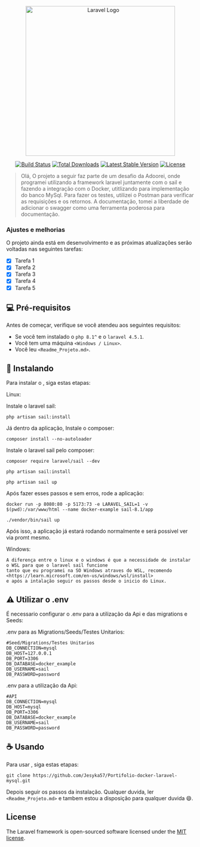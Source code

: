 <p align="center"><a href="https://laravel.com" target="_blank"><img src="https://raw.githubusercontent.com/laravel/art/master/logo-lockup/5%20SVG/2%20CMYK/1%20Full%20Color/laravel-logolockup-cmyk-red.svg" width="400" alt="Laravel Logo"></a></p>

<p align="center">
<a href="https://github.com/laravel/framework/actions"><img src="https://github.com/laravel/framework/workflows/tests/badge.svg" alt="Build Status"></a>
<a href="https://packagist.org/packages/laravel/framework"><img src="https://img.shields.io/packagist/dt/laravel/framework" alt="Total Downloads"></a>
<a href="https://packagist.org/packages/laravel/framework"><img src="https://img.shields.io/packagist/v/laravel/framework" alt="Latest Stable Version"></a>
<a href="https://packagist.org/packages/laravel/framework"><img src="https://img.shields.io/packagist/l/laravel/framework" alt="License"></a>
</p>

> Olá, O projeto a seguir faz parte de um desafio da Adoorei, onde programei utilizando a framework laravel juntamente com  o sail e fazendo a integração com o Docker, utitlizando para implementação do banco MySql. Para fazer os testes, utilizei o Postman para verificar as requisições e os retornos. A documentação, tomei a liberdade de adicionar o swagger como uma ferramenta poderosa para documentação.

### Ajustes e melhorias

O projeto ainda está em desenvolvimento e as próximas atualizações serão voltadas nas seguintes tarefas:

- [x] Tarefa 1
- [x] Tarefa 2
- [x] Tarefa 3
- [X] Tarefa 4
- [X] Tarefa 5

## 💻 Pré-requisitos

Antes de começar, verifique se você atendeu aos seguintes requisitos:

- Se você tem instalado o  ```php 8.1^``` e o ```laravel 4.5.1```.
- Você tem uma máquina ``<Windows / Linux>``.
- Você leu `<Readme_Projeto.md>`.

## 🚀 Instalando <Portifolio-docker-laravel-mysql>

Para instalar o <Portifolio-docker-laravel-mysql>, siga estas etapas:

Linux:

Instale o laravel sail:
```
php artisan sail:install
```

Já dentro da aplicação, Instale o composer:
```
composer install --no-autoloader
```

Instale o laravel sail pelo composer:
```
composer require laravel/sail --dev
```
```
php artisan sail:install
```
```
php artisan sail up
```
Após fazer esses passos e sem erros, rode a aplicação:
```
docker run -p 8080:80 -p 5173:73 -e LARAVEL_SAIL=1 -v $(pwd):/var/www/html --name docker-example sail-8.1/app
```
```
./vendor/bin/sail up
```
Após isso, a aplicação já estará rodando normalmente e será possivel ver via promt mesmo.

Windows:

```
A diferença entre o linux e o windows é que a necessidade de instalar o WSL para que o laravel sail funcione
tanto que eu programei na SO Windows atraves do WSL, recomendo <https://learn.microsoft.com/en-us/windows/wsl/install>
e após a intalação seguir os passos desde o inicio do Linux.
```
## ⚠️ Utilizar o .env
É necessario configurar o .env para a utilização da Api e das migrations e Seeds:

.env para as Migrations/Seeds/Testes Unitarios:
```
#Seed/Migrations/Testes Unitarios
DB_CONNECTION=mysql
DB_HOST=127.0.0.1
DB_PORT=3306
DB_DATABASE=docker_example
DB_USERNAME=sail
DB_PASSWORD=password
```

.env para a utilização da Api:
```
#API
DB_CONNECTION=mysql
DB_HOST=mysql
DB_PORT=3306
DB_DATABASE=docker_example
DB_USERNAME=sail
DB_PASSWORD=password
```

## ☕ Usando <Portifolio-docker-laravel-mysql>

Para usar <Portifolio-docker-laravel-mysql>, siga estas etapas:

```
git clone https://github.com/Jesyka57/Portifolio-docker-laravel-mysql.git
```

Depois seguir os passos da instalação. Qualquer duvida, ler `<Readme_Projeto.md>` e tambem estou a disposição para qualquer duvida 😄.


## License

The Laravel framework is open-sourced software licensed under the [MIT license](https://opensource.org/licenses/MIT).
